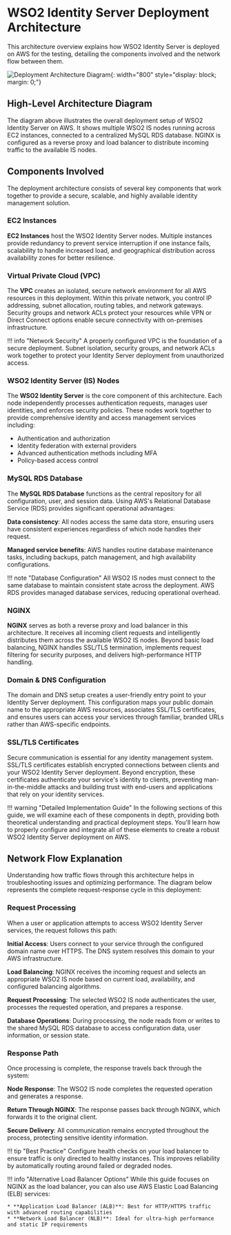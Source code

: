 
# WSO2 Identity Server Deployment Architecture

This architecture overview explains how WSO2 Identity Server is deployed on AWS for the testing, detailing the components involved and the network flow between them.

![Deployment Architecture Diagram]({{base_path}}/assets/img/complete-guides/aws/image1.png){: width="800" style="display: block; margin: 0;"}

## High-Level Architecture Diagram

The diagram above illustrates the overall deployment setup of WSO2 Identity Server on AWS. It shows multiple WSO2 IS nodes running across EC2 instances, connected to a centralized MySQL RDS database. NGINX is configured as a reverse proxy and load balancer to distribute incoming traffic to the available IS nodes.

## Components Involved

The deployment architecture consists of several key components that work together to provide a secure, scalable, and highly available identity management solution.

### EC2 Instances

**EC2 Instances** host the WSO2 Identity Server nodes. Multiple instances provide redundancy to prevent service interruption if one instance fails, scalability to handle increased load, and geographical distribution across availability zones for better resilience.

### Virtual Private Cloud (VPC)

The **VPC** creates an isolated, secure network environment for all AWS resources in this deployment. Within this private network, you control IP addressing, subnet allocation, routing tables, and network gateways. Security groups and network ACLs protect your resources while VPN or Direct Connect options enable secure connectivity with on-premises infrastructure.

!!! info "Network Security"
    A properly configured VPC is the foundation of a secure deployment. Subnet isolation, security groups, and network ACLs work together to protect your Identity Server deployment from unauthorized access.

### WSO2 Identity Server (IS) Nodes

The **WSO2 Identity Server** is the core component of this architecture. Each node independently processes authentication requests, manages user identities, and enforces security policies. These nodes work together to provide comprehensive identity and access management services including:

* Authentication and authorization
* Identity federation with external providers
* Advanced authentication methods including MFA
* Policy-based access control

### MySQL RDS Database

The **MySQL RDS Database** functions as the central repository for all configuration, user, and session data. Using AWS's Relational Database Service (RDS) provides significant operational advantages:

**Data consistency**: All nodes access the same data store, ensuring users have consistent experiences regardless of which node handles their request.

**Managed service benefits**: AWS handles routine database maintenance tasks, including backups, patch management, and high availability configurations.

!!! note "Database Configuration"
    All WSO2 IS nodes must connect to the same database to maintain consistent state across the deployment. AWS RDS provides managed database services, reducing operational overhead.

### NGINX

**NGINX** serves as both a reverse proxy and load balancer in this architecture. It receives all incoming client requests and intelligently distributes them across the available WSO2 IS nodes. Beyond basic load balancing, NGINX handles SSL/TLS termination, implements request filtering for security purposes, and delivers high-performance HTTP handling.

### Domain & DNS Configuration

The domain and DNS setup creates a user-friendly entry point to your Identity Server deployment. This configuration maps your public domain name to the appropriate AWS resources, associates SSL/TLS certificates, and ensures users can access your services through familiar, branded URLs rather than AWS-specific endpoints.

### SSL/TLS Certificates

Secure communication is essential for any identity management system. SSL/TLS certificates establish encrypted connections between clients and your WSO2 Identity Server deployment. Beyond encryption, these certificates authenticate your service's identity to clients, preventing man-in-the-middle attacks and building trust with end-users and applications that rely on your identity services.

!!! warning "Detailed Implementation Guide"
    In the following sections of this guide, we will examine each of these components in depth, providing both theoretical understanding and practical deployment steps. You'll learn how to properly configure and integrate all of these elements to create a robust WSO2 Identity Server deployment on AWS.

## Network Flow Explanation

Understanding how traffic flows through this architecture helps in troubleshooting issues and optimizing performance. The diagram below represents the complete request-response cycle in this deployment:

### Request Processing

When a user or application attempts to access WSO2 Identity Server services, the request follows this path:

**Initial Access**: Users connect to your service through the configured domain name over HTTPS. The DNS system resolves this domain to your AWS infrastructure.

**Load Balancing**: NGINX receives the incoming request and selects an appropriate WSO2 IS node based on current load, availability, and configured balancing algorithms.

**Request Processing**: The selected WSO2 IS node authenticates the user, processes the requested operation, and prepares a response.

**Database Operations**: During processing, the node reads from or writes to the shared MySQL RDS database to access configuration data, user information, or session state.

### Response Path

Once processing is complete, the response travels back through the system:

**Node Response**: The WSO2 IS node completes the requested operation and generates a response.

**Return Through NGINX**: The response passes back through NGINX, which forwards it to the original client.

**Secure Delivery**: All communication remains encrypted throughout the process, protecting sensitive identity information.

!!! tip "Best Practice"
    Configure health checks on your load balancer to ensure traffic is only directed to healthy instances. This improves reliability by automatically routing around failed or degraded nodes.

!!! info "Alternative Load Balancer Options"
    While this guide focuses on NGINX as the load balancer, you can also use AWS Elastic Load Balancing (ELB) services:

    * **Application Load Balancer (ALB)**: Best for HTTP/HTTPS traffic with advanced routing capabilities
    * **Network Load Balancer (NLB)**: Ideal for ultra-high performance and static IP requirements
